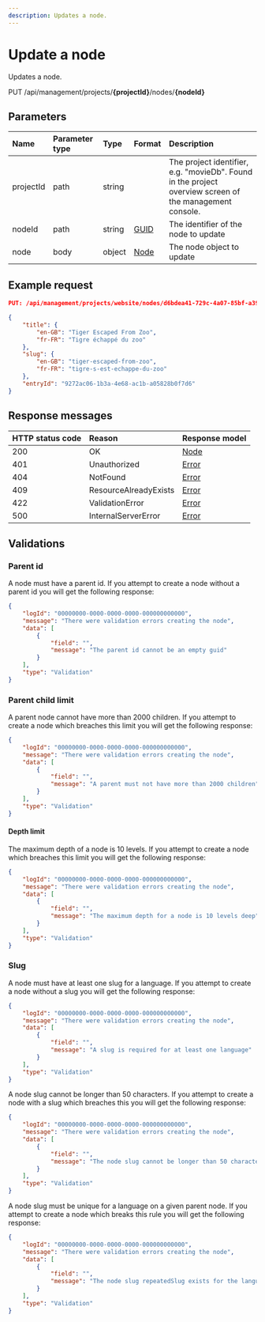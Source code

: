 ```yaml
---
description: Updates a node.
---
```

# Update a node

Updates a node.

<span class="label label--post">PUT</span> /api/management/projects/**{projectId}**/nodes/**{nodeId}**

## Parameters

| Name | Parameter type | Type | Format | Description |
| :- | :- | :- | :- | :- |
| projectId | path | string |  | The project identifier, e.g. "movieDb". Found in the project overview screen of the management console. |
| nodeId | path | string | [GUID](https://docs.microsoft.com/en-us/dotnet/api/system.guid) | The identifier of the node to update |
| node | body | object | [Node](/model/node.md) | The node object to update |

## Example request

```json
PUT: /api/management/projects/website/nodes/d6bdea41-729c-4a07-85bf-a392aa0afc2b

{
    "title": {
		"en-GB": "Tiger Escaped From Zoo",
		"fr-FR": "Tigre échappé du zoo"
	},
	"slug": {
		"en-GB": "tiger-escaped-from-zoo",
		"fr-FR": "tigre-s-est-echappe-du-zoo"
	},
	"entryId": "9272ac06-1b3a-4e68-ac1b-a05828b0f7d6"
}
```

## Response messages

| HTTP status code | Reason                | Response model                   |
|:-----------------|:----------------------|:---------------------------------|
| 200              | OK                    | [Node](/model/node.md)           |
| 401              | Unauthorized          | [Error](/key-concepts/errors.md) |
| 404              | NotFound              | [Error](/key-concepts/errors.md) |
| 409              | ResourceAlreadyExists | [Error](/key-concepts/errors.md) |
| 422              | ValidationError       | [Error](/key-concepts/errors.md) |
| 500              | InternalServerError   | [Error](/key-concepts/errors.md) |

## Validations

### Parent id

A node must have a parent id. If you attempt to create a node without a parent id you will get the following response:

```json
{
    "logId": "00000000-0000-0000-0000-000000000000",
    "message": "There were validation errors creating the node",
    "data": [
        {
            "field": "",
            "message": "The parent id cannot be an empty guid"
        }
    ],
    "type": "Validation"
}
```

### Parent child limit

A parent node cannot have more than 2000 children. If you attempt to create a node which breaches this limit you will get the following response:

```json
{
    "logId": "00000000-0000-0000-0000-000000000000",
    "message": "There were validation errors creating the node",
    "data": [
        {
            "field": "",
            "message": "A parent must not have more than 2000 children"
        }
    ],
    "type": "Validation"
}
```

#### Depth limit

The maximum depth of a node is 10 levels. If you attempt to create a node which breaches this limit you will get the following response:

```json
{
    "logId": "00000000-0000-0000-0000-000000000000",
    "message": "There were validation errors creating the node",
    "data": [
        {
            "field": "",
            "message": "The maximum depth for a node is 10 levels deep"
        }
    ],
    "type": "Validation"
}
```

### Slug

A node must have at least one slug for a language. If you attempt to create a node without a slug you will get the following response:

```json
{
    "logId": "00000000-0000-0000-0000-000000000000",
    "message": "There were validation errors creating the node",
    "data": [
        {
            "field": "",
            "message": "A slug is required for at least one language"
        }
    ],
    "type": "Validation"
}
```

A node slug cannot be longer than 50 characters. If you attempt to create a node with a slug which breaches this you will get the following response:

```json
{
    "logId": "00000000-0000-0000-0000-000000000000",
    "message": "There were validation errors creating the node",
    "data": [
        {
            "field": "",
            "message": "The node slug cannot be longer than 50 characters"
        }
    ],
    "type": "Validation"
}
```

A node slug must be unique for a language on a given parent node. If you attempt to create a node which breaks this rule you will get the following response:

```json
{
    "logId": "00000000-0000-0000-0000-000000000000",
    "message": "There were validation errors creating the node",
    "data": [
        {
            "field": "",
            "message": "The node slug repeatedSlug exists for the language en-GB in parent f3322e4f-72b5-4064-be88-fcfed6c82635 in the tree 1126b642-409b-4372-bb17-0bdb7f641a5d"
        }
    ],
    "type": "Validation"
}
```

